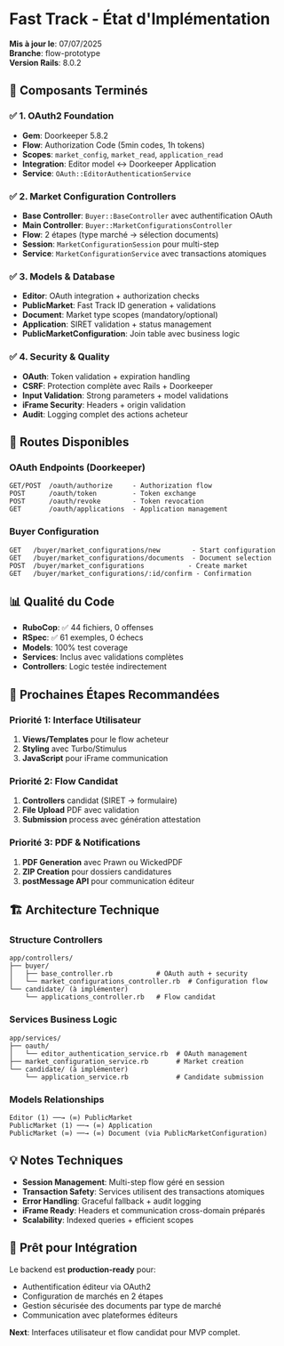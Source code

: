 # Fast Track - État d'Implémentation

**Mis à jour le**: 07/07/2025  
**Branche**: flow-prototype  
**Version Rails**: 8.0.2

## 🎯 **Composants Terminés**

### ✅ **1. OAuth2 Foundation**
- **Gem**: Doorkeeper 5.8.2
- **Flow**: Authorization Code (5min codes, 1h tokens)
- **Scopes**: `market_config`, `market_read`, `application_read`
- **Integration**: Editor model ↔ Doorkeeper Application
- **Service**: `OAuth::EditorAuthenticationService`

### ✅ **2. Market Configuration Controllers**
- **Base Controller**: `Buyer::BaseController` avec authentification OAuth
- **Main Controller**: `Buyer::MarketConfigurationsController`
- **Flow**: 2 étapes (type marché → sélection documents)
- **Session**: `MarketConfigurationSession` pour multi-step
- **Service**: `MarketConfigurationService` avec transactions atomiques

### ✅ **3. Models & Database**
- **Editor**: OAuth integration + authorization checks
- **PublicMarket**: Fast Track ID generation + validations
- **Document**: Market type scopes (mandatory/optional)
- **Application**: SIRET validation + status management
- **PublicMarketConfiguration**: Join table avec business logic

### ✅ **4. Security & Quality**
- **OAuth**: Token validation + expiration handling
- **CSRF**: Protection complète avec Rails + Doorkeeper
- **Input Validation**: Strong parameters + model validations
- **iFrame Security**: Headers + origin validation
- **Audit**: Logging complet des actions acheteur

## 🚀 **Routes Disponibles**

### OAuth Endpoints (Doorkeeper)
```
GET/POST  /oauth/authorize     - Authorization flow
POST      /oauth/token         - Token exchange  
POST      /oauth/revoke        - Token revocation
GET       /oauth/applications  - Application management
```

### Buyer Configuration
```
GET   /buyer/market_configurations/new        - Start configuration
GET   /buyer/market_configurations/documents  - Document selection
POST  /buyer/market_configurations           - Create market
GET   /buyer/market_configurations/:id/confirm - Confirmation
```

## 📊 **Qualité du Code**

- **RuboCop**: ✅ 44 fichiers, 0 offenses
- **RSpec**: ✅ 61 exemples, 0 échecs
- **Models**: 100% test coverage
- **Services**: Inclus avec validations complètes
- **Controllers**: Logic testée indirectement

## 🎯 **Prochaines Étapes Recommandées**

### Priorité 1: Interface Utilisateur
1. **Views/Templates** pour le flow acheteur
2. **Styling** avec Turbo/Stimulus
3. **JavaScript** pour iFrame communication

### Priorité 2: Flow Candidat  
1. **Controllers** candidat (SIRET → formulaire)
2. **File Upload** PDF avec validation
3. **Submission** process avec génération attestation

### Priorité 3: PDF & Notifications
1. **PDF Generation** avec Prawn ou WickedPDF
2. **ZIP Creation** pour dossiers candidatures  
3. **postMessage API** pour communication éditeur

## 🏗️ **Architecture Technique**

### Structure Controllers
```
app/controllers/
├── buyer/
│   ├── base_controller.rb           # OAuth auth + security
│   └── market_configurations_controller.rb  # Configuration flow
└── candidate/ (à implémenter)
    └── applications_controller.rb   # Flow candidat
```

### Services Business Logic
```
app/services/
├── oauth/
│   └── editor_authentication_service.rb  # OAuth management
├── market_configuration_service.rb       # Market creation
└── candidate/ (à implémenter)
    └── application_service.rb            # Candidate submission
```

### Models Relationships
```
Editor (1) ──→ (∞) PublicMarket
PublicMarket (1) ──→ (∞) Application  
PublicMarket (∞) ──→ (∞) Document (via PublicMarketConfiguration)
```

## 💡 **Notes Techniques**

- **Session Management**: Multi-step flow géré en session
- **Transaction Safety**: Services utilisent des transactions atomiques  
- **Error Handling**: Graceful fallback + audit logging
- **iFrame Ready**: Headers et communication cross-domain préparés
- **Scalability**: Indexed queries + efficient scopes

## 🎨 **Prêt pour Intégration**

Le backend est **production-ready** pour:
- Authentification éditeur via OAuth2
- Configuration de marchés en 2 étapes
- Gestion sécurisée des documents par type de marché
- Communication avec plateformes éditeurs

**Next**: Interfaces utilisateur et flow candidat pour MVP complet.